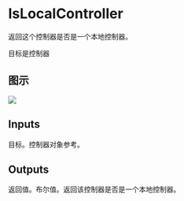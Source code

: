 # IsLocalController

返回这个控制器是否是一个本地控制器。

目标是控制器

## 图示

![]($-20221218-20192241.png)

## Inputs

目标。控制器对象参考。  

## Outputs

返回值。布尔值。返回该控制器是否是一个本地控制器。
